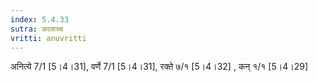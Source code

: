 ```yaml
---
index: 5.4.33
sutra: कालाच्च
vritti: anuvritti
---
```


अनित्ये 7/1 [5।4।31], वर्णे 7/1 [5।4।31],  रक्ते ७/१ [5।4।32] , कन्  १/१ [5।4।29]